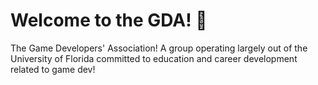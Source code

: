 # Welcome to the GDA! 👋

The Game Developers' Association! A group operating largely out of the University of Florida committed to education and career development related to game dev!
